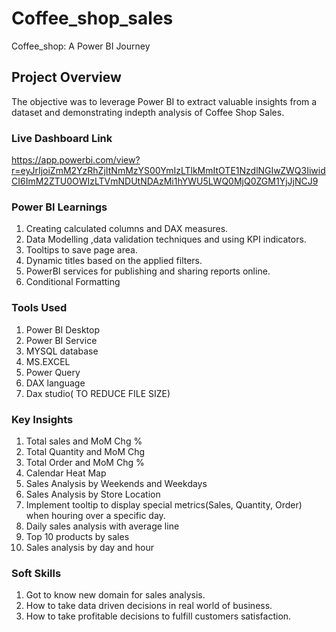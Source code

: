 # Coffee_shop_sales
Coffee_shop: A Power BI Journey

##  Project Overview
The objective was to leverage Power BI to extract valuable insights from a dataset and demonstrating indepth analysis of Coffee Shop Sales.

### Live Dashboard Link 
https://app.powerbi.com/view?r=eyJrIjoiZmM2YzRhZjItNmMzYS00YmIzLTlkMmItOTE1NzdlNGIwZWQ3IiwidCI6ImM2ZTU0OWIzLTVmNDUtNDAzMi1hYWU5LWQ0MjQ0ZGM1YjJjNCJ9

### Power BI Learnings
  1. Creating calculated columns and DAX measures.
  2. Data Modelling ,data validation techniques and using KPI indicators.
  3. Tooltips to save page area.
  4. Dynamic titles based on the applied filters.
  5. PowerBI services for publishing and sharing reports online.
  6. Conditional Formatting

   ### Tools Used
  1. Power BI Desktop
  2. Power BI Service
  3. MYSQL database
  4. MS.EXCEL 
  5. Power Query
  6. DAX language
  7. Dax studio( TO REDUCE FILE SIZE)

  ### Key Insights
 1. Total sales and MoM Chg %
 2. Total Quantity and MoM Chg
 3. Total Order and MoM Chg %
 4. Calendar Heat Map
 5. Sales Analysis by Weekends and Weekdays
 6. Sales Analysis by Store Location
 7. Implement tooltip to display special metrics(Sales, Quantity, Order) when houring over a specific day.
 8. Daily sales analysis with average line
 9. Top 10 products by sales
10. Sales analysis by day and hour

   ### Soft Skills
   1. Got to know new domain for sales analysis.
   2. How to take data driven decisions in real world of business.
   3. How to take profitable decisions to fulfill customers satisfaction.
